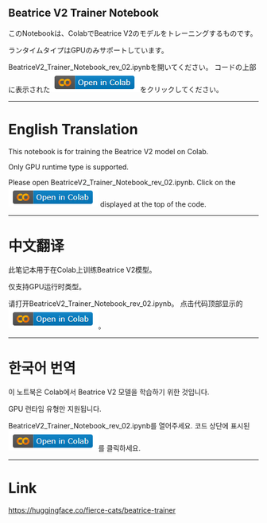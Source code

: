 Beatrice V2 Trainer Notebook
---

このNotebookは、ColabでBeatrice V2のモデルをトレーニングするものです。

ランタイムタイプはGPUのみサポートしています。

BeatriceV2_Trainer_Notebook_rev_02.ipynbを開いてください。
コードの上部に表示された![alt text](resources/images/open_colab.png)をクリックしてください。

---------------

# English Translation
This notebook is for training the Beatrice V2 model on Colab.

Only GPU runtime type is supported.

Please open BeatriceV2_Trainer_Notebook_rev_02.ipynb.
Click on the ![alt text](resources/images/open_colab.png) displayed at the top of the code.


---------------

# 中文翻译
此笔记本用于在Colab上训练Beatrice V2模型。

仅支持GPU运行时类型。

请打开BeatriceV2_Trainer_Notebook_rev_02.ipynb。
点击代码顶部显示的![alt text](resources/images/open_colab.png)。


---------------
# 한국어 번역
이 노트북은 Colab에서 Beatrice V2 모델을 학습하기 위한 것입니다.

GPU 런타임 유형만 지원됩니다.

BeatriceV2_Trainer_Notebook_rev_02.ipynb를 열어주세요.
코드 상단에 표시된 ![alt text](resources/images/open_colab.png)를 클릭하세요.

---------------

# Link
https://huggingface.co/fierce-cats/beatrice-trainer




